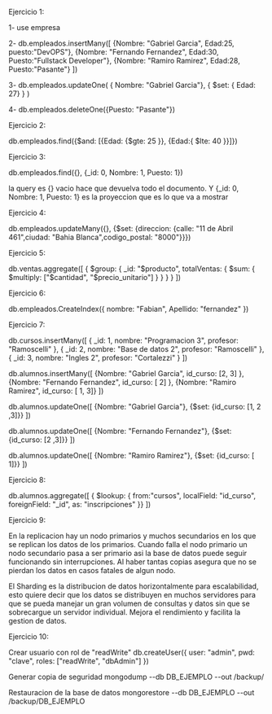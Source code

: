 Ejercicio 1:

1- use empresa

2- db.empleados.insertMany([
  {Nombre: "Gabriel Garcia", Edad:25, puesto:"DevOPS"},
  {Nombre: "Fernando Fernandez", Edad:30, Puesto:"Fullstack Developer"},
  {Nombre: "Ramiro Ramirez", Edad:28, Puesto:"Pasante"}
])

3- db.empleados.updateOne(
  { Nombre: "Gabriel Garcia"},
  { $set: { Edad: 27} }
)

4- db.empleados.deleteOne({Puesto: "Pasante"})

Ejercicio 2:

db.empleados.find({$and: [{Edad: {$gte: 25 }}, {Edad:{ $lte: 40 }}]})

Ejercicio 3:

db.empleados.find({}, {_id: 0, Nombre: 1, Puesto: 1})

la query es {} vacio hace que devuelva todo el documento. Y {_id: 0, Nombre: 1, Puesto: 1} es la proyeccion que es lo que va a mostrar

Ejercicio 4:

db.empleados.updateMany({}, {$set: {direccion: {calle: "11 de Abril 461",ciudad: "Bahia Blanca",codigo_postal: "8000"}}})

Ejercicio 5:

db.ventas.aggregate([
  { $group: {
      _id: "$producto", 
      totalVentas: { $sum: { $multiply: ["$cantidad", "$precio_unitario"] } }
    }
  }
])

Ejercicio 6:

db.empleados.CreateIndex({ nombre: "Fabian", Apellido: "fernandez" })

Ejercicio 7:

db.cursos.insertMany([
  { _id: 1, nombre: "Programacion 3", profesor: "Ramoscelli" },
  { _id: 2, nombre: "Base de datos 2", profesor: "Ramoscelli" },
  { _id: 3, nombre: "Ingles 2", profesor: "Cortalezzi" }
])

db.alumnos.insertMany([
    {Nombre: "Gabriel Garcia", id_curso: [2, 3] },
    {Nombre: "Fernando Fernandez", id_curso: [ 2] },
    {Nombre: "Ramiro Ramirez", id_curso: [ 1, 3]}
])

db.alumnos.updateOne([
    {Nombre: "Gabriel Garcia"},
    {$set: {id_curso: [1, 2 ,3]}}
])

db.alumnos.updateOne([
    {Nombre: "Fernando Fernandez"},
    {$set: {id_curso: [2 ,3]}}
])

db.alumnos.updateOne([
    {Nombre: "Ramiro Ramirez"},
    {$set: {id_curso: [ 1]}}
])

Ejercicio 8:

db.alumnos.aggregate([
    { $lookup: {
        from:"cursos",
        localField: "id_curso",
        foreignField: "_id",
        as: "inscripciones"
    }}
])

Ejercicio 9:

En la replicacion hay un nodo primarios y muchos secundarios en los que se replican los datos de los primarios. Cuando falla el nodo primario un nodo secundario pasa a ser primario asi la base de datos puede seguir funcionando sin interrupciones. Al haber tantas copias asegura que no se pierdan los datos en casos fatales de algun nodo.

El Sharding es la distribucion de datos horizontalmente para escalabilidad, esto quiere decir que los datos se distribuyen en muchos servidores para que se pueda manejar un gran volumen de consultas y datos sin que se sobrecargue un servidor individual. 
Mejora el rendimiento y facilita la gestion de datos.

Ejercicio 10:

Crear usuario con rol de "readWrite"
db.createUser({ user: "admin", pwd: "clave", roles: ["readWrite", "dbAdmin"] })

Generar copia de seguridad
mongodump --db DB_EJEMPLO --out /backup/

Restauracion de la base de datos
mongorestore --db DB_EJEMPLO --out /backup/DB_EJEMPLO